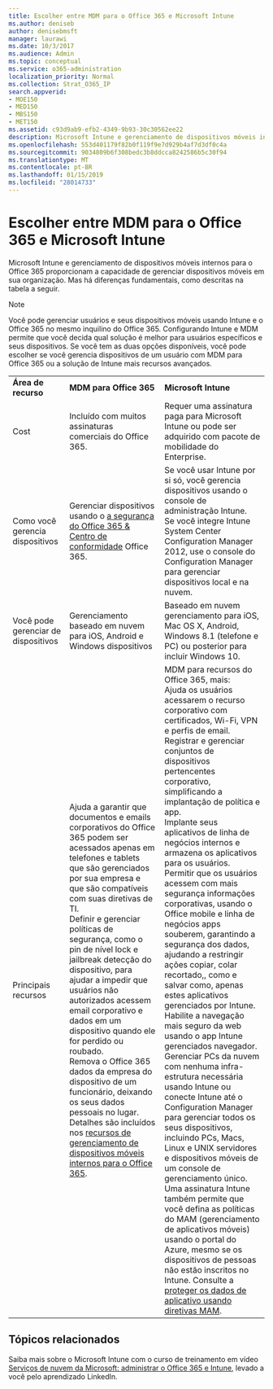 ```yaml
---
title: Escolher entre MDM para o Office 365 e Microsoft Intune
ms.author: deniseb
author: denisebmsft
manager: laurawi
ms.date: 10/3/2017
ms.audience: Admin
ms.topic: conceptual
ms.service: o365-administration
localization_priority: Normal
ms.collection: Strat_O365_IP
search.appverid:
- MOE150
- MED150
- MBS150
- MET150
ms.assetid: c93d9ab9-efb2-4349-9b93-30c30562ee22
description: Microsoft Intune e gerenciamento de dispositivos móveis internos para o Office 365 proporcionam a capacidade de gerenciar dispositivos móveis em sua organização. Mas há diferenças fundamentais, como descritas neste tópico.
ms.openlocfilehash: 553d401179f82b0f119f9e7d929b4af7d3df0c4a
ms.sourcegitcommit: 9034809b6f308bedc3b8ddcca8242586b5c30f94
ms.translationtype: MT
ms.contentlocale: pt-BR
ms.lasthandoff: 01/15/2019
ms.locfileid: "28014733"
---
```

# <a name="choose-between-mdm-for-office-365-and-microsoft-intune"></a>Escolher entre MDM para o Office 365 e Microsoft Intune

Microsoft Intune e gerenciamento de dispositivos móveis internos para o Office 365 proporcionam a capacidade de gerenciar dispositivos móveis em sua organização. Mas há diferenças fundamentais, como descritas na tabela a seguir.
  
> [!NOTE]
> Você pode gerenciar usuários e seus dispositivos móveis usando Intune e o Office 365 no mesmo inquilino do Office 365. Configurando Intune e MDM permite que você decida qual solução é melhor para usuários específicos e seus dispositivos. Se você tem as duas opções disponíveis, você pode escolher se você gerencia dispositivos de um usuário com MDM para Office 365 ou a solução de Intune mais recursos avançados. 
  
||||
|:-----|:-----|:-----|
|**Área de recurso** <br/> |**MDM para Office 365** <br/> |**Microsoft Intune** <br/> |
|Cost  <br/> |Incluído com muitos assinaturas comerciais do Office 365.  <br/> |Requer uma assinatura paga para Microsoft Intune ou pode ser adquirido com pacote de mobilidade do Enterprise.  <br/> |
|Como você gerencia dispositivos  <br/> |Gerenciar dispositivos usando o [a segurança do Office 365 &amp; Centro de conformidade](https://protection.office.com) Office 365.  <br/> |Se você usar Intune por si só, você gerencia dispositivos usando o console de administração Intune.  <br/> Se você integre Intune System Center Configuration Manager 2012, use o console do Configuration Manager para gerenciar dispositivos local e na nuvem.  <br/> |
|Você pode gerenciar de dispositivos  <br/> |Gerenciamento baseado em nuvem para iOS, Android e Windows dispositivos  <br/> |Baseado em nuvem gerenciamento para iOS, Mac OS X, Android, Windows 8.1 (telefone e PC) ou posterior para incluir Windows 10. <br/> |
|Principais recursos  <br/> |Ajuda a garantir que documentos e emails corporativos do Office 365 podem ser acessados apenas em telefones e tablets que são gerenciados por sua empresa e que são compatíveis com suas diretivas de TI.  <br/> Definir e gerenciar políticas de segurança, como o pin de nível lock e jailbreak detecção do dispositivo, para ajudar a impedir que usuários não autorizados acessem email corporativo e dados em um dispositivo quando ele for perdido ou roubado.  <br/> Remova o Office 365 dados da empresa do dispositivo de um funcionário, deixando os seus dados pessoais no lugar.  <br/> Detalhes são incluídos nos [recursos de gerenciamento de dispositivos móveis internos para o Office 365](https://support.office.com/article/a1da44e5-7475-4992-be91-9ccec25905b0).  <br/> |MDM para recursos do Office 365, mais:  <br/> Ajuda os usuários acessarem o recurso corporativo com certificados, Wi-Fi, VPN e perfis de email.  <br/> Registrar e gerenciar conjuntos de dispositivos pertencentes corporativo, simplificando a implantação de política e app.  <br/> Implante seus aplicativos de linha de negócios internos e armazena os aplicativos para os usuários.  <br/> Permitir que os usuários acessem com mais segurança informações corporativas, usando o Office mobile e linha de negócios apps souberem, garantindo a segurança dos dados, ajudando a restringir ações copiar, colar recortado,, como e salvar como, apenas estes aplicativos gerenciados por Intune.  <br/> Habilite a navegação mais seguro da web usando o app Intune gerenciados navegador.  <br/> Gerenciar PCs da nuvem com nenhuma infra-estrutura necessária usando Intune ou conecte Intune até o Configuration Manager para gerenciar todos os seus dispositivos, incluindo PCs, Macs, Linux e UNIX servidores e dispositivos móveis de um console de gerenciamento único.  <br/> Uma assinatura Intune também permite que você defina as políticas do MAM (gerenciamento de aplicativos móveis) usando o portal do Azure, mesmo se os dispositivos de pessoas não estão inscritos no Intune. Consulte a [proteger os dados de aplicativo usando diretivas MAM](https://go.microsoft.com/fwlink/?LinkId=825439).<br/> |


## <a name="related-topics"></a>Tópicos relacionados
   
Saiba mais sobre o Microsoft Intune com o curso de treinamento em vídeo [Serviços de nuvem da Microsoft: administrar o Office 365 e Intune](https://support.office.com/article/c1224e20-3d49-4f40-99ee-fd0991880376.aspx), levado a você pelo aprendizado LinkedIn.
  

